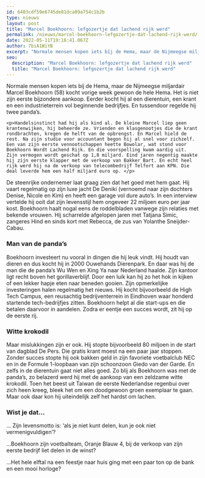 ```yaml
---
id: 6403cdf59e6745de81dca09a754c1b2b
type: nieuws
layout: post
title: "Marcel Boekhoorn: lefgozertje dat lachend rijk werd"
permalink: /nieuws/marcel-boekhoorn-lefgozertje-dat-lachend-rijk-werd/
date: 2022-05-11T19:16:41.067Z
author: 7biA1WiYB
excerpt: "Normale mensen kopen iets bíj de Hema, maar de Nijmeegse miljardair Marcel Boekhoorn (58) kocht vorige week gewoon de hele Hema. Het is niet zijn eerste bijzondere aankoop. Eerder kocht hij al een dierentuin, een krant en een industrieterrein vol beginnende bedrijfjes. En tussendoor regelde hij twee panda’s.   "
seo:
  description: "Marcel Boekhoorn: lefgozertje dat lachend rijk werd"
  title: "Marcel Boekhoorn: lefgozertje dat lachend rijk werd"
---
```

Normale mensen kopen iets bíj de Hema, maar de Nijmeegse miljardair Marcel Boekhoorn (58) kocht vorige week gewoon de hele Hema. Het is niet zijn eerste bijzondere aankoop. Eerder kocht hij al een dierentuin, een krant en een industrieterrein vol beginnende bedrijfjes. En tussendoor regelde hij twee panda’s.   

    <p>Handelsinstinct had hij als kind al. De kleine Marcel liep geen krantenwijken, hij beheerde ze. Vrienden en klasgenootjes die de krant rondbrachten, kregen de helft van de opbrengst. En Marcel hield de rest. Na zijn studie voor accountant begon hij al snel voor zichzelf. Een van zijn eerste vennootschappen heette Bowolar, wat stond voor Boekhoorn Wordt Lachend Rijk. En die voorspelling kwam aardig uit. Zijn vermogen wordt geschat op 1,8 miljard. Eind jaren negentig maakte hij zijn eerste klapper met de verkoop van Bakker Bart. En echt heel rijk werd hij na de verkoop van telecombedrijf Telfort aan KPN. Die deal leverde hem een half miljard euro op. </p>
<p>De steenrijke ondernemer laat graag zien dat het goed met hem gaat. Hij vaart regelmatig op zijn luxe jacht De Deniki (vernoemd naar zijn dochters Denise, Nicole en Kim) en heeft een garage vol dure auto’s. In een interview vertelde hij ooit dat zijn levensstijl hem ongeveer 22 miljoen euro per jaar kost. Boekhoorn haalt nogal eens de roddelbladen vanwege zijn relaties met bekende vrouwen. Hij scharrelde afgelopen jaren met Tatjana Simic, zangeres Hind en sinds kort met Rebecca, de zus van Yolanthe Sneijder-Cabau.</p>
<h3>Man van de panda’s</h3>
<p>Boekhoorn investeert nu vooral in dingen die hij leuk vindt. Hij houdt van dieren en dus kocht hij in 2000 Ouwehands Dierenpark. En daar was hij de man die de panda’s Wu Wen en Xing Ya naar Nederland haalde. Zijn kantoor ligt recht boven het gorillaverblijf. Door een luik kan hij zo het hok in kijken of een lekker hapje eten naar beneden gooien. Zijn opmerkelijke investeringen halen regelmatig het nieuws. Hij kocht bijvoorbeeld de High Tech Campus, een reusachtig bedrijventerrein in Eindhoven waar honderd startende tech-bedrijfjes zitten. Boekhoorn helpt al die start-ups en die betalen daarvoor in aandelen. Zodra er eentje een succes wordt, zit hij op de eerste rij.</p>
<h3>Witte krokodil</h3>
<p>Maar mislukkingen zijn er ook. Hij stopte bijvoorbeeld 80 miljoen in de start van dagblad De Pers. Die gratis krant moest na een paar jaar stoppen. Zonder succes stopte hij ook bakken geld in zijn favoriete voetbalclub NEC en in de Formule 1-loopbaan van zijn schoonzoon Giedo van der Garde. En zelfs in de dierentuin gaat niet alles goed. Zo blij als Boekhoorn was met de panda’s, zo belazerd werd hij met de aankoop van een zeldzame witte krokodil. Toen het beest uit Taiwan de eerste Nederlandse regenbui over zich heen kreeg, bleek het om een doodgewoon groen exemplaar te gaan. Maar ook daar kon hij uiteindelijk zelf het hardst om lachen.</p>
<h3>Wist je dat…</h3>
<p>… Zijn levensmotto is: ‘als je niet kunt delen, kun je ook niet vermenigvuldigen’?</p>
<p>…Boekhoorn zijn voetbalteam, Oranje Blauw 4, bij de verkoop van zijn eerste bedrijf liet delen in de winst?</p>
<p>…Het hele elftal na een feestje naar huis ging met een paar ton op de bank en een mooi horloge?</p>  
